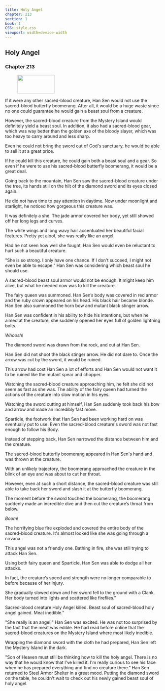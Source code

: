 ```yaml
---
title: Holy Angel
chapter: 213
section: 1
book: 1
CSS: style.css
viewport: width=device-width
---
```


## Holy Angel

### Chapter 213

<figure>
	<img src="../Images/gem.gif" alt="" id="gem" width="120" height="60" />
</figure>

If it were any other sacred-blood creature, Han Sen would not use the sacred-blood butterfly boomerang. After all, it would be a huge waste since no one could guarantee he would gain a beast soul from a creature.

However, the sacred-blood creature from the Mystery Island would definitely yield a beast soul. In addition, it also had a sacred-blood gear, which was way better than the golden axe of the bloody slayer, which was too heavy to carry around and less sharp.

Even he could not bring the sword out of God's sanctuary, he would be able to sell it at a great price.

If he could kill this creature, he could gain both a beast soul and a gear. So even if he were to use his sacred-blood butterfly boomerang, it would be a great deal.

Going back to the mountain, Han Sen saw the sacred-blood creature under the tree, its hands still on the hilt of the diamond sword and its eyes closed again.

He did not have time to pay attention in daytime. Now under moonlight and starlight, he noticed how gorgeous this creature was.

It was definitely a she. The jade armor covered her body, yet still showed off her long legs and curves.

The white wings and long wavy hair accentuated her beautiful facial features. Pretty yet aloof, she was really like an angel.

Had he not seen how well she fought, Han Sen would even be reluctant to hurt such a beautiful creature.

"She is so strong. I only have one chance. If I don't succeed, I might not even be able to escape." Han Sen was considering which beast soul he should use.

A sacred-blood beast soul armor would not be enough. It might keep him alive, but what he needed now was to kill the creature.

The fairy queen was summoned. Han Sen’s body was covered in red armor and the ruby crown appeared on his head. His black hair became blonde. Han Sen also summoned the horn bow and mutant black stinger arrow.

Han Sen was confident in his ability to hide his intentions, but when he aimed at the creature, she suddenly opened her eyes full of golden lightning bolts.

*Whoosh!*

The diamond sword was drawn from the rock, and cut at Han Sen.

Han Sen did not shoot the black stinger arrow. He did not dare to. Once the arrow was cut by the sword, it would be ruined.

This arrow had cost Han Sen a lot of efforts and Han Sen would not want it to be ruined like the mutant spear and chopper.

Watching the sacred-blood creature approaching him, he felt she did not seem as fast as she was. The ability of the fairy queen had turned the actions of the creature into slow motion in his eyes.

Watching the sword cutting at himself, Han Sen suddenly took back his bow and arrow and made an incredibly fast move.

Sparticle, the footwork that Han Sen had been working hard on was eventually put to use. Even the sacred-blood creature's sword was not fast enough to follow his Body.

Instead of stepping back, Han Sen narrowed the distance between him and the creature.

The sacred-blood butterfly boomerang appeared in Han Sen's hand and was thrown at the creature.

With an unlikely trajectory, the boomerang approached the creature in the blink of an eye and was about to cut her throat.

However, even at such a short distance, the sacred-blood creature was still able to take back her sword and slash it at the butterfly boomerang.

The moment before the sword touched the boomerang, the boomerang suddenly made an incredible dive and then cut the creature’s throat from below.

*Boom!*

The horrifying blue fire exploded and covered the entire body of the sacred-blood creature. It's almost looked like she was going through a nirvana.

This angel was not a friendly one. Bathing in fire, she was still trying to attack Han Sen.

Using both fairy queen and Sparticle, Han Sen was able to dodge all her attacks.

In fact, the creature’s speed and strength were no longer comparable to before because of her injury.

She gradually slowed down and her sword fell to the ground with a Clank. Her body turned into lights and scattered like fireflies."

Sacred-blood creature Holy Angel killed. Beast soul of sacred-blood holy angel gained. Meat inedible."

"She really is an angel!" Han Sen was excited. He was not too surprised by the fact that the meat was edible. He had read before online that the sacred-blood creatures on the Mystery Island where most likely inedible.

Wrapping the diamond sword with the cloth he had prepared, Han Sen left the Mystery Island in the dark.

"Son of Heaven must still be thinking how to kill the holy angel. There is no way that he would know that I've killed it. I'm really curious to see his face when he has prepared everything and find no creature there." Han Sen returned to Steel Armor Shelter in a great mood. Putting the diamond sword on the table, he couldn't wait to check out his newly gained beast soul of holy angel.